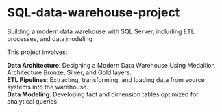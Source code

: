 # SQL-data-warehouse-project
Building a modern data warehouse with SQL Server, including ETL processes, and data modeling

This project involves:

**Data Architecture**: Designing a Modern Data Warehouse Using Medallion Architecture Bronze, Silver, and Gold layers. <br/>
**ETL Pipelines**: Extracting, transforming, and loading data from source systems into the warehouse. <br/>
**Data Modeling**: Developing fact and dimension tables optimized for analytical queries. <br/>
